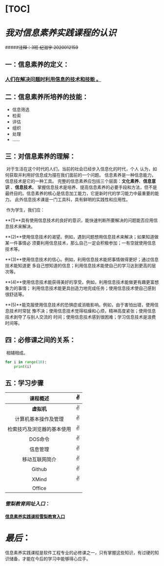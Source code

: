 [TOC]
=======



# *我对信息素养实践课程的认识*

#####~~注释：3班 纪滋宇 2020012159~~

## 一：信息素养的定义：

### 	<u>人们在解决问题时利用信息的技术和技能 。</u>

## 二：信息素养所培养的技能：

   + 信息筛选
   + 检索
   + 评估
   + 组织
   + 处理
   + ……

## 三：对信息素养的理解：

​	对于生活在这个时代的人们，当前的社会已经步入信息化的时代，个人 认为，如何获取并利用好信息成为摆在我们面前的一个问题。 信息素养是一种信息能力，信息技术是它的一种工具。 完整的信息素养应包括三个层面：**文化素养**、**信息意识** 、**信息技术**。 掌握信息技术是培养、提高信息素养的必要手段和方法，但不是最终目的。信息素养的核心是信息加工能力，它是新时代的学习能力中最重要的能力。 此外信息技术课是一门工具科，具有鲜明的实践性和应用性。

​	作为学生，我们应：

**(1)**具有使用信息技术的良好的意识，能快速判断所要解决的问题能否应用信息技术来解决。 

**(2)**使用信息技术的渴望。例如，遇到问题想用信息技术来解决；如果知道做某一件事情必 须要利用信息技术，那么自己一定会积极参加；一有空就使用信息技术等。

 **(3)**使用信息技术的信心。例如，利用信息技术能把事情做得更好；通过信息技术能知道更 多自己想知道的信息；利用信息技术能使自己的学习达到更高的层次等。

 **(4)**使用信息技术能获得美好的享受。例如，利用信息技术能做更有趣更富想象力的事情； 利用信息技术能更具创造力地完成任务；使用信息技术使自己感到很舒适等。

 **(5)**能克服使用信息技术的恐惧症或消极影响。例如，由于害怕出错，使用信息技术时常犹 豫不决；使用信息技术觉得枯燥和心烦，精神高度紧张；使用信息技术剥夺了与别人交流的 时间；使用信息技术感到很困难；学习信息技术是浪费时间等。 

## 四：必修课之间的关系：

​	相辅相成。

```python
for i in range(10):
    print(i)
```

## 五：学习步骤

|          课程概述          | :v:  |
| :------------------------: | ---- |
|         **虚拟机**         | :v:  |
|    计算机基本操作及管理    | :v:  |
| 检索技巧及浏览器的基本使用 | :v:  |
|          DOS命令           | :v:  |
|          信息管理          | :v:  |
|       移动互联网简介       | :v:  |
|           Github           | :v:  |
|           XMind            | :v:  |
|           Office           |      |

### *雪梨教育网址入口*：

#### 	[信息素养实践课程雪梨教育入口](http://www.edu2act.cn/team/xin-xi-su-yang-shi-jian/)

# *最后*：

​	信息素养实践课程是软件工程专业的必修课之一，只有掌握这些知识，有过硬的知识储备，才能在今后的学习中能够得心应手。

​	



